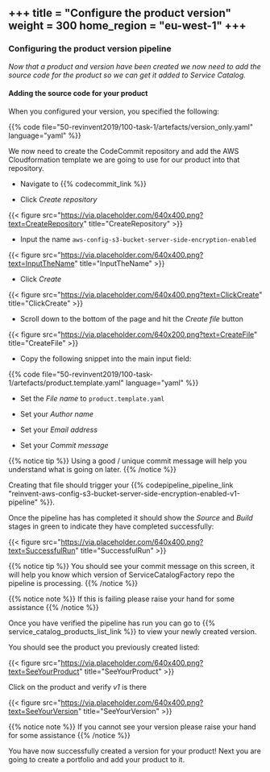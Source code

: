 +++
title = "Configure the product version"
weight = 300
home_region = "eu-west-1"
+++
---

### Configuring the product version pipeline

_Now that a product and version have been created we now need to add the source code for the product so we can get it
added to Service Catalog._


#### Adding the source code for your product
When you configured your version, you specified the following: 

{{% code file="50-revinvent2019/100-task-1/artefacts/version_only.yaml" language="yaml" %}}

We now need to create the CodeCommit repository and add the AWS Cloudformation template we are going to use for our
product into that repository.

- Navigate to {{% codecommit_link %}}

- Click *Create repository*

{{< figure src="https://via.placeholder.com/640x400.png?text=CreateRepository" title="CreateRepository" >}}

- Input the name `aws-config-s3-bucket-server-side-encryption-enabled`

{{< figure src="https://via.placeholder.com/640x400.png?text=InputTheName" title="InputTheName" >}}

- Click *Create*

{{< figure src="https://via.placeholder.com/640x400.png?text=ClickCreate" title="ClickCreate" >}}

- Scroll down to the bottom of the page and hit the *Create file* button

{{< figure src="https://via.placeholder.com/640x200.png?text=CreateFile" title="CreateFile" >}}

- Copy the following snippet into the main input field:

 {{% code 
    file="50-revinvent2019/100-task-1/artefacts/product.template.yaml" 
    language="yaml" 
 %}}

- Set the *File name* to `product.template.yaml`

- Set your *Author name*
- Set your *Email address*
- Set your *Commit message*

{{% notice tip %}}
Using a good / unique commit message will help you understand what is going on later.
{{% /notice %}}

Creating that file should trigger your 
{{% codepipeline_pipeline_link "reinvent-aws-config-s3-bucket-server-side-encryption-enabled-v1-pipeline" %}}.  

Once the pipeline has has completed it should show the *Source* and *Build* stages in green to indicate they have 
completed successfully:

{{< figure src="https://via.placeholder.com/640x400.png?text=SuccessfulRun" title="SuccessfulRun" >}}

{{% notice tip %}}
You should see your commit message on this screen, it will help you know which version of ServiceCatalogFactory repo the 
pipeline is processing.
{{% /notice %}}

{{% notice note %}}
If this is failing please raise your hand for some assistance
{{% /notice %}}

Once you have verified the pipeline has run you can go to {{% service_catalog_products_list_link %}} to view your newly
created version.

You should see the product you previously created listed:

{{< figure src="https://via.placeholder.com/640x400.png?text=SeeYourProduct" title="SeeYourProduct" >}}

Click on the product and verify *v1* is there

{{< figure src="https://via.placeholder.com/640x400.png?text=SeeYourVersion" title="SeeYourVersion" >}}

{{% notice note %}}
If you cannot see your version please raise your hand for some assistance
{{% /notice %}}

You have now successfully created a version for your product!  Next you are going to create a portfolio and add your
product to it.
